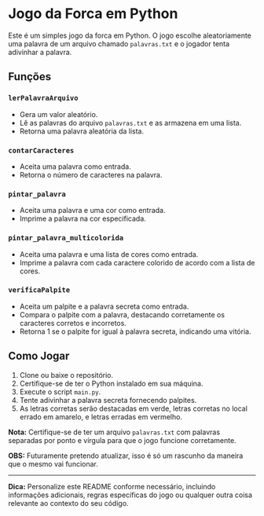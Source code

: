 # Jogo da Forca em Python

Este é um simples jogo da forca em Python. O jogo escolhe aleatoriamente uma palavra de um arquivo chamado `palavras.txt` e o jogador tenta adivinhar a palavra.

## Funções

### `lerPalavraArquivo`

- Gera um valor aleatório.
- Lê as palavras do arquivo `palavras.txt` e as armazena em uma lista.
- Retorna uma palavra aleatória da lista.

### `contarCaracteres`

- Aceita uma palavra como entrada.
- Retorna o número de caracteres na palavra.

### `pintar_palavra`

- Aceita uma palavra e uma cor como entrada.
- Imprime a palavra na cor especificada.

### `pintar_palavra_multicolorida`

- Aceita uma palavra e uma lista de cores como entrada.
- Imprime a palavra com cada caractere colorido de acordo com a lista de cores.

### `verificaPalpite`

- Aceita um palpite e a palavra secreta como entrada.
- Compara o palpite com a palavra, destacando corretamente os caracteres corretos e incorretos.
- Retorna 1 se o palpite for igual à palavra secreta, indicando uma vitória.

## Como Jogar

1. Clone ou baixe o repositório.
2. Certifique-se de ter o Python instalado em sua máquina.
3. Execute o script `main.py`.
4. Tente adivinhar a palavra secreta fornecendo palpites.
5. As letras corretas serão destacadas em verde, letras corretas no local errado em amarelo, e letras erradas em vermelho.

**Nota:** Certifique-se de ter um arquivo `palavras.txt` com palavras separadas por ponto e vírgula para que o jogo funcione corretamente.

**OBS:** Futuramente pretendo atualizar, isso é só um rascunho da maneira que o mesmo vai funcionar.

---

**Dica:** Personalize este README conforme necessário, incluindo informações adicionais, regras específicas do jogo ou qualquer outra coisa relevante ao contexto do seu código.
